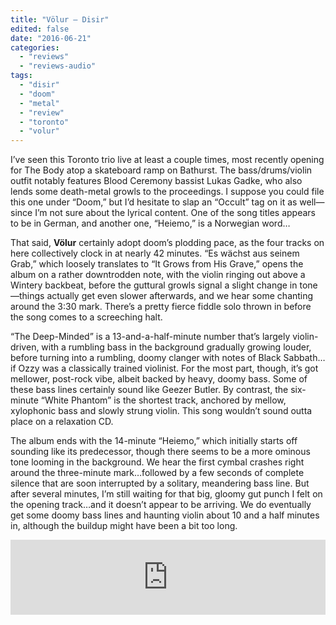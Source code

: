 ```yaml
---
title: "Völur – Disir"
edited: false
date: "2016-06-21"
categories:
  - "reviews"
  - "reviews-audio"
tags:
  - "disir"
  - "doom"
  - "metal"
  - "review"
  - "toronto"
  - "volur"
---
```


I’ve seen this Toronto trio live at least a couple times, most recently opening for The Body atop a skateboard ramp on Bathurst. The bass/drums/violin outfit notably features Blood Ceremony bassist Lukas Gadke, who also lends some death-metal growls to the proceedings. I suppose you could file this one under “Doom,” but I’d hesitate to slap an “Occult” tag on it as well—since I’m not sure about the lyrical content. One of the song titles appears to be in German, and another one, “Heiemo,” is a Norwegian word…

That said, **Völur** certainly adopt doom’s plodding pace, as the four tracks on here collectively clock in at nearly 42 minutes. “Es wächst aus seinem Grab,” which loosely translates to “It Grows from His Grave,” opens the album on a rather downtrodden note, with the violin ringing out above a Wintery backbeat, before the guttural growls signal a slight change in tone—things actually get even slower afterwards, and we hear some chanting around the 3:30 mark. There’s a pretty fierce fiddle solo thrown in before the song comes to a screeching halt.

“The Deep-Minded” is a 13-and-a-half-minute number that’s largely violin-driven, with a rumbling bass in the background gradually growing louder, before turning into a rumbling, doomy clanger with notes of Black Sabbath…if Ozzy was a classically trained violinist. For the most part, though, it’s got mellower, post-rock vibe, albeit backed by heavy, doomy bass. Some of these bass lines certainly sound like Geezer Butler. By contrast, the six-minute “White Phantom” is the shortest track, anchored by mellow, xylophonic bass and slowly strung violin. This song wouldn’t sound outta place on a relaxation CD.

The album ends with the 14-minute “Heiemo,” which initially starts off sounding like its predecessor, though there seems to be a more ominous tone looming in the background. We hear the first cymbal crashes right around the three-minute mark…followed by a few seconds of complete silence that are soon interrupted by a solitary, meandering bass line. But after several minutes, I’m still waiting for that big, gloomy gut punch I felt on the opening track…and it doesn’t appear to be arriving. We do eventually get some doomy bass lines and haunting violin about 10 and a half minutes in, although the buildup might have been a bit too long.

<iframe style="border: 0; width: 100%; height: 120px;" src="https://bandcamp.com/EmbeddedPlayer/album=2675449049/size=large/bgcol=ffffff/linkcol=0687f5/tracklist=false/artwork=small/transparent=true/" width="300" height="150" seamless=""><a href="http://volur.bandcamp.com/album/disir">Disir by Völur</a></iframe>
